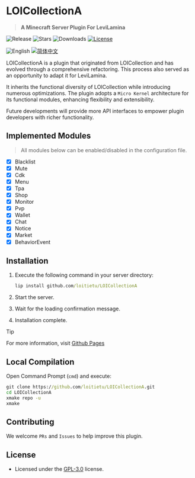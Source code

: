 # LOICollectionA

> **A Minecraft Server Plugin For LeviLamina**

![Release](https://img.shields.io/github/v/release/loitietu/LOICollectionA?style=flat-square)
![Stars](https://img.shields.io/github/stars/loitietu/LOICollectionA?style=social)
![Downloads](https://img.shields.io/github/downloads/loitietu/LOICollectionA/total?style=flat-square)
[![License](https://img.shields.io/github/license/loitietu/LOICollectionA)](LICENSE)

![English](https://img.shields.io/badge/English-inactive?style=for-the-badge)
[![简体中文](https://img.shields.io/badge/简体中文-informational?style=for-the-badge)](README.zh.md)

LOICollectionA is a plugin that originated from LOICollection and has evolved through a comprehensive refactoring. This process also served as an opportunity to adapt it for LeviLamina.

It inherits the functional diversity of LOICollection while introducing numerous optimizations. The plugin adopts a `Micro Kernel` architecture for its functional modules, enhancing flexibility and extensibility.

Future developments will provide more API interfaces to empower plugin developers with richer functionality.

## Implemented Modules

> All modules below can be enabled/disabled in the configuration file.

- [x] Blacklist
- [x] Mute
- [x] Cdk
- [x] Menu
- [x] Tpa
- [x] Shop
- [x] Monitor
- [x] Pvp
- [x] Wallet
- [x] Chat
- [x] Notice
- [x] Market
- [x] BehaviorEvent

## Installation

1. Execute the following command in your server directory:

    ```cmd
    lip install github.com/loitietu/LOICollectionA
    ```

2. Start the server.
3. Wait for the loading confirmation message.
4. Installation complete.

> [!TIP]
> For more information, visit [Github Pages](https://loitietu.github.io/LOICollectionA/)

## Local Compilation

Open Command Prompt (`cmd`) and execute:

```cmd
git clone https://github.com/loitietu/LOICollectionA.git
cd LOICollectionA
xmake repo -u
xmake
```

## Contributing

We welcome `PRs` and `Issues` to help improve this plugin.

## License

- Licensed under the [GPL-3.0](LICENSE) license.
